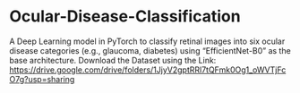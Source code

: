 # Ocular-Disease-Classification
A Deep Learning model in PyTorch to classify retinal images into six ocular disease categories (e.g., glaucoma, diabetes) using “EfficientNet-B0” as the base architecture.
Download the Dataset using the Link: https://drive.google.com/drive/folders/1JjyV2gptRRl7tQFmk0Og1_oWVTjFcO7g?usp=sharing

